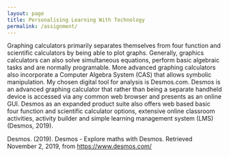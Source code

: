 ```yaml
---
layout: page
title: Personalising Learning With Technology
permalink: /assignment/
---
```


Graphing calculators primarily separates themselves from four function and scientific calculators by being able to plot graphs. Generally, graphics calculators can also solve simultaneous equations, perform basic algebraic tasks and are normally programable. More advanced graphing calculators also incorporate a Computer Algebra System (CAS) that allows symbolic manipulation.
My chosen digital tool for analysis is Desmos.com. Desmos is an advanced graphing calculator that rather than being a separate handheld device is accessed via any common web browser and presents as an online GUI.
Desmos as an expanded product suite also offers web based basic four function and scientific calculator options, extensive online classroom activities, activity builder and simple learning management system (LMS) (Desmos, 2019).

Desmos. (2019). Desmos - Explore maths with Desmos. Retrieved November 2, 2019, from https://www.desmos.com/

